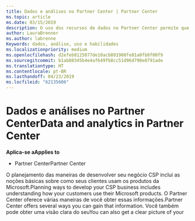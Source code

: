 ```yaml
---
title: Dados e análises no Partner Center | Partner Center
ms.topic: article
ms.date: 03/15/2019
description: O uso dos recursos de dados no Partner Center permite que você compreenda melhor as necessidades dos clientes
author: LauraBrenner
ms.author: labrenne
Keywords: dados, análise, uso e habilidades
ms.localizationpriority: medium
ms.openlocfilehash: d2efeb8125077de10acb891908fe81a0fb0f00f9
ms.sourcegitcommit: b1ab80345b4e4af649fb8cc51d96d798e0791ade
ms.translationtype: HT
ms.contentlocale: pt-BR
ms.lasthandoff: 04/23/2019
ms.locfileid: "62135606"
---
```

# <a name="data-and-analytics-in-partner-center"></a><span data-ttu-id="1baa4-104">Dados e análises no Partner Center</span><span class="sxs-lookup"><span data-stu-id="1baa4-104">Data and analytics in Partner Center</span></span>

<span data-ttu-id="1baa4-105">**Aplica-se a**</span><span class="sxs-lookup"><span data-stu-id="1baa4-105">**Applies to**</span></span>

- <span data-ttu-id="1baa4-106">Partner Center</span><span class="sxs-lookup"><span data-stu-id="1baa4-106">Partner Center</span></span>

<span data-ttu-id="1baa4-107">O planejamento das maneiras de desenvolver seu negócio CSP inclui as noções básicas sobre como seus clientes usam os produtos da Microsoft.</span><span class="sxs-lookup"><span data-stu-id="1baa4-107">Planning ways to develop your CSP business includes understanding how your customers use their Microsoft products.</span></span> <span data-ttu-id="1baa4-108">O Partner Center oferece várias maneiras de você obter essas informações.</span><span class="sxs-lookup"><span data-stu-id="1baa4-108">Partner Center offers several ways you can gain that information.</span></span> <span data-ttu-id="1baa4-109">Você também pode obter uma visão clara do seu</span><span class="sxs-lookup"><span data-stu-id="1baa4-109">You can also get a clear picture of your</span></span> 
